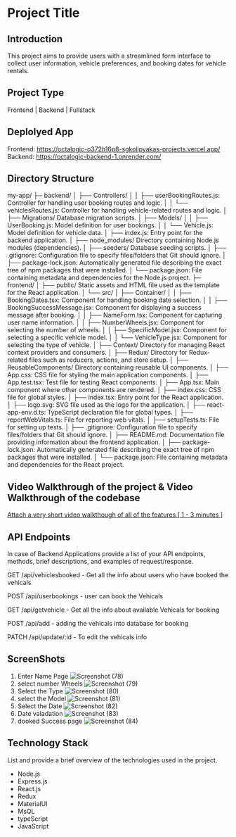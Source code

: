 # Project Title

## Introduction
This project aims to provide users with a streamlined form interface to collect user information, vehicle preferences, and booking dates for vehicle rentals.

## Project Type
Frontend | Backend | Fullstack

## Deplolyed App
Frontend: https://octalogic-o372h16p8-sgkolipyakas-projects.vercel.app/
Backend: https://octalogic-backend-1.onrender.com/

## Directory Structure
my-app/
├─ backend/
│ ├── Controllers/
│ │ ├── userBookingRoutes.js: Controller for handling user booking routes and logic.
│ │ └── vehiclesRoutes.js: Controller for handling vehicle-related routes and logic.
│ ├── Migrations/ Database migration scripts.
│ ├── Models/
│ │ ├── UserBooking.js: Model definition for user bookings.
│ │ └── Vehicle.js: Model definition for vehicle data.
│ ├── index.js: Entry point for the backend application.
│ ├── node_modules/ Directory containing Node.js modules (dependencies).
│ ├── seeders/ Database seeding scripts.
│ ├── .gitignore: Configuration file to specify files/folders that Git should ignore.
│ ├── package-lock.json: Automatically generated file describing the exact tree of npm packages that were installed.
│ └── package.json: File containing metadata and dependencies for the Node.js project.
├─ frontend/
│ ├── public/ Static assets and HTML file used as the template for the React application.
│ └── src/
│ ├── Container/
│ │ ├── BookingDates.tsx: Component for handling booking date selection.
│ │ ├── BookingSuccessMessage.jsx: Component for displaying a success message after booking.
│ │ ├── NameForm.tsx: Component for capturing user name information.
│ │ ├── NumberWheels.jsx: Component for selecting the number of wheels.
│ │ ├── SpecificModel.jsx: Component for selecting a specific vehicle model.
│ │ └── VehicleType.jsx: Component for selecting the type of vehicle.
│ ├── Context/ Directory for managing React context providers and consumers.
│ ├── Redux/ Directory for Redux-related files such as reducers, actions, and store setup.
│ ├── ReusableComponents/ Directory containing reusable UI components.
│ ├── App.css: CSS file for styling the main application components.
│ ├── App.test.tsx: Test file for testing React components.
│ ├── App.tsx: Main component where other components are rendered.
│ ├── index.css: CSS file for global styles.
│ ├── index.tsx: Entry point for the React application.
│ ├── logo.svg: SVG file used as the logo for the application.
│ ├── react-app-env.d.ts: TypeScript declaration file for global types.
│ ├── reportWebVitals.ts: File for reporting web vitals.
│ ├── setupTests.ts: File for setting up tests.
│ ├── .gitignore: Configuration file to specify files/folders that Git should ignore.
│ ├── README.md: Documentation file providing information about the frontend application.
│ ├── package-lock.json: Automatically generated file describing the exact tree of npm packages that were installed.
│ └── package.json: File containing metadata and dependencies for the React project.


## Video Walkthrough of the project & Video Walkthrough of the codebase
[Attach a very short video walkthough of all of the features \[ 1 - 3 minutes \]](https://drive.google.com/file/d/1Aeal_1gEiFWZ7hBAKErM7qVgoaHynJ3e/view?usp=sharing)



## API Endpoints
In case of Backend Applications provide a list of your API endpoints, methods, brief descriptions, and examples of request/response.

GET /api/vehiclesbooked - Get all the info about users who have booked the vehicals

POST /api/userbookings - user can book the Vehicals

GET /api/getvehicle - Get all the info about available Vehicals for booking

POST /api/add - adding the vehicals into database for booking

PATCH /api/update/:id - To edit the vehicals info

## ScreenShots
1. Enter Name Page
   ![Screenshot (78)](https://github.com/SG-Kolipyaka/octalogic-tech/assets/113519884/85357d52-82f7-4418-8f75-402c71be4a33)
2. select number Wheels
   ![Screenshot (79)](https://github.com/SG-Kolipyaka/octalogic-tech/assets/113519884/a65f90df-876d-402e-957d-49467cb5e799)
3. Select the Type
   ![Screenshot (80)](https://github.com/SG-Kolipyaka/octalogic-tech/assets/113519884/4c9d8194-4081-433a-959e-856ee7d228d9)
4. select the Model
   ![Screenshot (81)](https://github.com/SG-Kolipyaka/octalogic-tech/assets/113519884/9cee2486-a297-4c09-bc11-6622ba56477b)
5. Select the Date
   ![Screenshot (82)](https://github.com/SG-Kolipyaka/octalogic-tech/assets/113519884/a18df4b7-08a9-4d92-95f5-f79d3dd4175d)
6. Date valadation
   ![Screenshot (83)](https://github.com/SG-Kolipyaka/octalogic-tech/assets/113519884/47466638-adc3-49c1-8376-e534dfc19829)
9. dooked Success page
    ![Screenshot (84)](https://github.com/SG-Kolipyaka/octalogic-tech/assets/113519884/276e25f2-7753-4c0a-ab2a-0c9f2e693651)




## Technology Stack
List and provide a brief overview of the technologies used in the project.

- Node.js
- Express.js
- React.js
- Redux
- MaterialUI
- MsQL
- typeScript
- JavaScript
